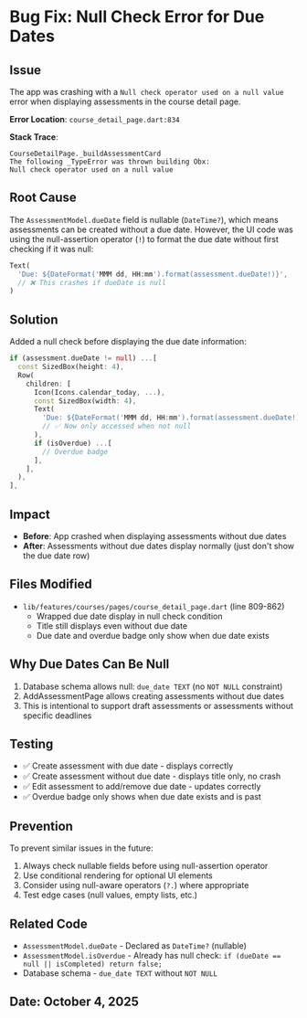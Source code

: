 # Bug Fix: Null Check Error for Due Dates

## Issue
The app was crashing with a `Null check operator used on a null value` error when displaying assessments in the course detail page.

**Error Location**: `course_detail_page.dart:834`

**Stack Trace**:
```
CourseDetailPage._buildAssessmentCard
The following _TypeError was thrown building Obx:
Null check operator used on a null value
```

## Root Cause
The `AssessmentModel.dueDate` field is nullable (`DateTime?`), which means assessments can be created without a due date. However, the UI code was using the null-assertion operator (`!`) to format the due date without first checking if it was null:

```dart
Text(
  'Due: ${DateFormat('MMM dd, HH:mm').format(assessment.dueDate!)}',
  // ❌ This crashes if dueDate is null
)
```

## Solution
Added a null check before displaying the due date information:

```dart
if (assessment.dueDate != null) ...[
  const SizedBox(height: 4),
  Row(
    children: [
      Icon(Icons.calendar_today, ...),
      const SizedBox(width: 4),
      Text(
        'Due: ${DateFormat('MMM dd, HH:mm').format(assessment.dueDate!)}',
        // ✅ Now only accessed when not null
      ),
      if (isOverdue) ...[
        // Overdue badge
      ],
    ],
  ),
],
```

## Impact
- **Before**: App crashed when displaying assessments without due dates
- **After**: Assessments without due dates display normally (just don't show the due date row)

## Files Modified
- `lib/features/courses/pages/course_detail_page.dart` (line 809-862)
  - Wrapped due date display in null check condition
  - Title still displays even without due date
  - Due date and overdue badge only show when due date exists

## Why Due Dates Can Be Null
1. Database schema allows null: `due_date TEXT` (no `NOT NULL` constraint)
2. AddAssessmentPage allows creating assessments without due dates
3. This is intentional to support draft assessments or assessments without specific deadlines

## Testing
- ✅ Create assessment with due date - displays correctly
- ✅ Create assessment without due date - displays title only, no crash
- ✅ Edit assessment to add/remove due date - updates correctly
- ✅ Overdue badge only shows when due date exists and is past

## Prevention
To prevent similar issues in the future:
1. Always check nullable fields before using null-assertion operator
2. Use conditional rendering for optional UI elements
3. Consider using null-aware operators (`?.`) where appropriate
4. Test edge cases (null values, empty lists, etc.)

## Related Code
- `AssessmentModel.dueDate` - Declared as `DateTime?` (nullable)
- `AssessmentModel.isOverdue` - Already has null check: `if (dueDate == null || isCompleted) return false;`
- Database schema - `due_date TEXT` without `NOT NULL`

## Date: October 4, 2025
